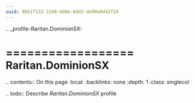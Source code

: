 ```yaml
---
uuid: 9bb1f133-2188-4d8e-8dd3-de90a9d42f24
---
```

.. _profile-Raritan.DominionSX:

==================
Raritan.DominionSX
==================

.. contents:: On this page
    :local:
    :backlinks: none
    :depth: 1
    :class: singlecol

.. todo::
    Describe *Raritan.DominionSX* profile

